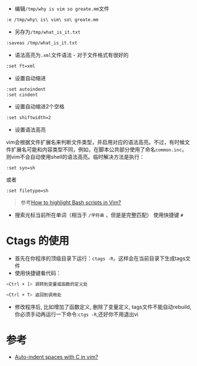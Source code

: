 * 编辑`/tmp/why is vim so greate.mm`文件

```bash
:e /tmp/why\ is\ vim\ so\ greate.mm
```

* 另存为`/tmp/what_is_it.txt`

```bash
:saveas /tmp/what_is_it.txt
```

* 语法高亮为`.xml`文件语法 - 对于文件格式有很好的

```bash
:set ft=xml
```

* 设置自动缩进

```bash
:set autoindent
:set cindent
```

* 设置自动缩进2个空格

```bash
:set shiftwidth=2
```

* 设置语法高亮

vim会根据文件扩展名来判断文件类型，并启用对应的语法高亮。不过，有时候文件扩展名可能和内容类型不同，例如，在脚本公共部分使用了命名`common.inc`，则vim不会自动使用shell的语法高亮。临时解决方法是执行：

```
:set syn=sh
```

或者

```
:set filetype=sh
```

> 参考[How to highlight Bash scripts in Vim?](http://stackoverflow.com/questions/2576687/how-to-highlight-bash-scripts-in-vim)

* 搜索光标当前所在单词（相当于 `/字符串` ，但是是完整匹配） 使用快捷键 `#`

# Ctags 的使用

* 首先在你程序的顶级目录下运行：`ctags -R`，这样会在当前目录下生成tags文件
* 使用快捷键看代码：

```bash
<Ctrl + ]> 调转到变量或函数的定义处

<Ctrl + T> 返回到调用处
```

* 修改程序后, 比如增加了函数定义, 删除了变量定义, tags文件不能自动rebuild, 你必须手动再运行一下命令:`ctgs -R`,还好你不用退出vi



# 参考

* [Auto-indent spaces with C in vim?](http://stackoverflow.com/questions/97694/auto-indent-spaces-with-c-in-vim)